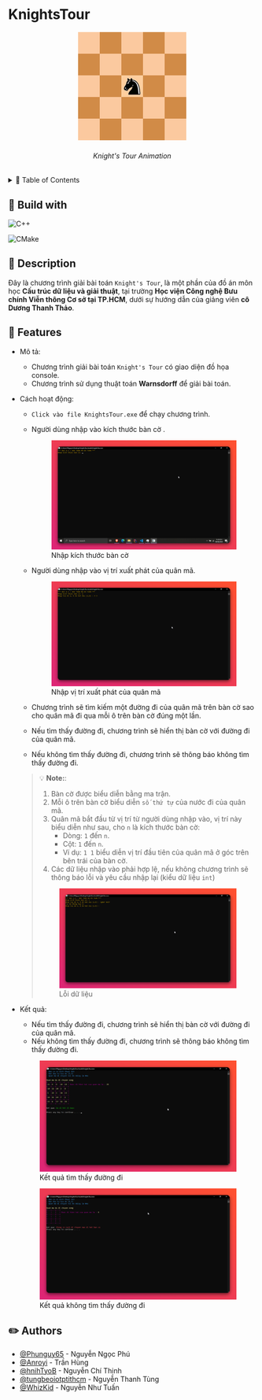 # KnightsTour

<div align="center">
<a href="https://en.wikipedia.org/wiki/Knight%27s_tour">
    <img src="./assets/images/Knights-Tour-Animation.gif" alt="Knight's Tour">
</a>
<h6> Knight's Tour Animation </h6>
</div>

<details>
    <summary>&#128221; Table of Contents</summary>

- [KnightsTour](#knightstour)
  - [:hammer: Build with](#hammer-build-with)
  - [:pushpin: Description](#pushpin-description)
  - [:tada: Features](#tada-features)
  - [:pencil2: Authors](#pencil2-authors)

</details>

## :hammer: Build with

![C++](https://img.shields.io/badge/C++-17-00599C?style=for-the-badge&logo=c%2B%2B&logoColor=00599C)

![CMake](https://img.shields.io/badge/CMake-3.21-blue?style=flat&logo=cmake&logoColor=#064F8C)

## :pushpin: Description

Đây là chương trình giải bài toán `Knight's Tour`, là một phần của đồ án môn học **Cấu trúc dữ liệu và giải thuật**, tại trường **Học viện Công nghệ Bưu chính Viễn thông Cơ sở tại TP.HCM**, dưới sự hướng dẫn của giảng viên **cô Dương Thanh Thảo**.

## :tada: Features

- Mô tả:
  - Chương trình giải bài toán `Knight's Tour` có giao diện đồ họa console.
  - Chương trình sử dụng thuật toán **Warnsdorff** để giải bài toán.
- Cách hoạt động:
  - `Click vào file KnightsTour.exe` để chạy chương trình.
  - Người dùng nhập vào kích thước bàn cờ .

    <figure> <img src="./assets/images/BoardSize.png" alt="BoardSize"><figcaption>Nhập kích thước bàn cờ</figcaption> </figure>

  - Người dùng nhập vào vị trí xuất phát của quân mã.
  
    <figure> <img src="./assets/images/StartPosition.png" alt="StartPosition"><figcaption>Nhập vị trí xuất phát của quân mã</figcaption> </figure>

  - Chương trình sẽ tìm kiếm một đường đi của quân mã trên bàn cờ sao cho quân mã đi qua mỗi ô trên bàn cờ đúng một lần.
  - Nếu tìm thấy đường đi, chương trình sẽ hiển thị bàn cờ với đường đi của quân mã.
  - Nếu không tìm thấy đường đi, chương trình sẽ thông báo không tìm thấy đường đi.
  > :bulb: **Note:**:
  > 1. Bàn cờ được biểu diễn bằng ma trận.
  > 2. Mỗi ô trên bàn cờ biểu diễn `số thứ tự` của nước đi của quân mã.
  > 3. Quân mã bắt đầu từ vị trí từ người dùng nhập vào, vị trí này biểu diễn như sau, cho `n` là kích thước bàn cờ:
    >    - Dòng: `1` đến `n`.
    >    - Cột: `1` đến `n`.
    >    - Ví dụ: `1 1` biểu diễn vị trí đầu tiên của quân mã ở góc trên bên trái của bàn cờ.
  > 4. Các dữ liệu nhập vào phải hợp lệ, nếu không chương trình sẽ thông báo lỗi và yêu cầu nhập lại (kiểu dữ liệu `int`)
  >  
  > <figure> <img src="./assets/images/InputError.png" alt="InputError"><figcaption>Lỗi dữ liệu</figcaption> </figure>
  </figure>

- Kết quả:
  - Nếu tìm thấy đường đi, chương trình sẽ hiển thị bàn cờ với đường đi của quân mã.
  - Nếu không tìm thấy đường đi, chương trình sẽ thông báo không tìm thấy đường đi.
  
  <figure> <img src="./assets/images/Success.png" alt="Result"><figcaption>Kết quả tìm thấy đường đi</figcaption> </figure>

    <figure> <img src="./assets/images/Failed.png" alt="Result"><figcaption>Kết quả không tìm thấy đường đi</figcaption> </figure>

## :pencil2: Authors

- [@Phunguy65](https://github/Phunguy65) - Nguyễn Ngọc Phú
- [@Anroyi](https://github/Anroyi) - Trần Hùng
- [@hnihTyoB](https://github/hnihTyoB) - Nguyễn Chí Thịnh
- [@tungbeoiotptithcm](https://github.com/tungbeoiotptithcm) - Nguyễn Thanh Tùng
- [@WhizKid](https://github.com/tuannguyen1229) - Nguyễn Như Tuấn
